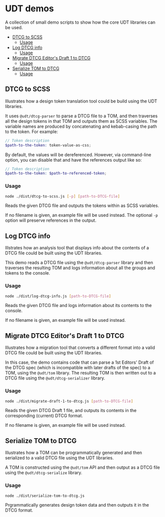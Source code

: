 # UDT demos

A collection of small demo scripts to show how the core UDT libraries can be used.

<!-- TOC updateonsave:true depthfrom:2 -->

- [DTCG to SCSS](#dtcg-to-scss)
    - [Usage](#usage)
- [Log DTCG info](#log-dtcg-info)
    - [Usage](#usage)
- [Migrate DTCG Editor's Draft 1 to DTCG](#migrate-dtcg-editors-draft-1-to-dtcg)
    - [Usage](#usage)
- [Serialize TOM to DTCG](#serialize-tom-to-dtcg)
    - [Usage](#usage)

<!-- /TOC -->

## DTCG to SCSS
Illustrates how a design token translation tool could be build using the UDT libraries.

It uses `@udt/dtcg-parser` to parse a DTCG file to a TOM, and then traverses all the design tokens in that TOM and outputs them as SCSS variables. The variable names are produced by concatenating and kebab-casing the path to the token. For example:

```scss
// Token description
$path-to-the-token: token-value-as-css;
```

By default, the values will be dereferenced. However, via command-line option, you can disable that and have the references output like so:

```scss
// Token description
$path-to-the-token: $path-to-referenced-token;
```

### Usage

```sh
node ./dist/dtcg-to-scss.js [-p] [path-to-DTCG-file]
```

Reads the given DTCG file and outputs the tokens within as SCSS variables.

If no filename is given, an example file will be used instead. The optional `-p` option will preserve references in the output.


## Log DTCG info
Illstrates how an analysis tool that displays info about the contents of a DTCG file could be built using the UDT libraries.

This demo reads a DTCG file using the `@udt/dtcg-parser` library and then traverses the resulting TOM and logs information about all the groups and tokens to the console.

### Usage

```sh
node ./dist/log-dtcg-info.js [path-to-DTCG-file]
```

Reads the given DTCG file and logs information about its contents to the console.

If no filename is given, an example file will be used instead.


## Migrate DTCG Editor's Draft 1 to DTCG
Illustrates how a migration tool that converts a different format into a valid DTCG file could be built using the UDT libraries.

In this case, the demo contains code that can parse a 1st Editors' Draft of the DTCG spec (which is incompatible with later drafts of the spec) to a TOM, using the `@udt/tom` library. The resulting TOM is then written out to a DTCG file using the `@udt/dtcg-serializer` library.

### Usage

```sh
node ./dist/migrate-draft-1-to-dtcg.js [path-to-DTCG-file]
```

Reads the given DTCG Draft 1 file, and outputs its contents in the corresponding (current) DTCG format.

If no filename is given, an example file will be used instead.


## Serialize TOM to DTCG
Illustrates how a TOM can be programmatically generated and then serialized to a valid DTCG file using the UDT libraries.

A TOM is constructed using the `@udt/tom` API and then output as a DTCG file using the `@udt/dtcg-serialize` library.


### Usage

```sh
node ./dist/serialize-tom-to-dtcg.js
```

Prgrammatically generates design token data and then outputs it in the DTCG format.
